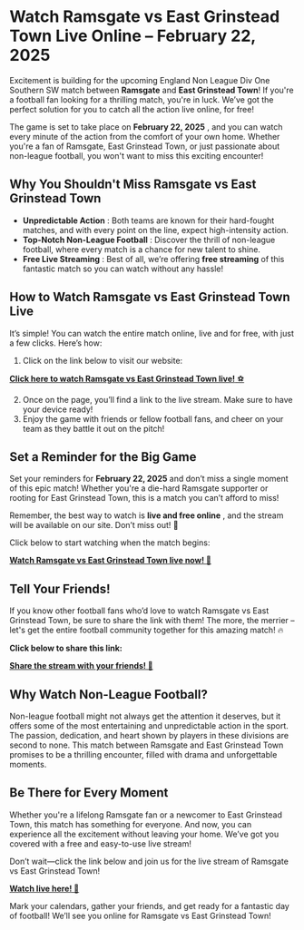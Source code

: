 # Watch Ramsgate vs East Grinstead Town Live Online – February 22, 2025

Excitement is building for the upcoming England Non League Div One Southern SW match between **Ramsgate** and **East Grinstead Town**! If you're a football fan looking for a thrilling match, you're in luck. We’ve got the perfect solution for you to catch all the action live online, for free!

The game is set to take place on **February 22, 2025** , and you can watch every minute of the action from the comfort of your own home. Whether you're a fan of Ramsgate, East Grinstead Town, or just passionate about non-league football, you won't want to miss this exciting encounter!

## Why You Shouldn't Miss Ramsgate vs East Grinstead Town

- **Unpredictable Action** : Both teams are known for their hard-fought matches, and with every point on the line, expect high-intensity action.
- **Top-Notch Non-League Football** : Discover the thrill of non-league football, where every match is a chance for new talent to shine.
- **Free Live Streaming** : Best of all, we’re offering **free streaming** of this fantastic match so you can watch without any hassle!

## How to Watch Ramsgate vs East Grinstead Town Live

It’s simple! You can watch the entire match online, live and for free, with just a few clicks. Here’s how:

1. Click on the link below to visit our website:

[**Click here to watch Ramsgate vs East Grinstead Town live!** ⚽️](https://tinyurl.com/livestreamfreeo?st=Ramsgate+vs+East+Grinstead+Town&si=gh)

2. Once on the page, you’ll find a link to the live stream. Make sure to have your device ready!
3. Enjoy the game with friends or fellow football fans, and cheer on your team as they battle it out on the pitch!

## Set a Reminder for the Big Game

Set your reminders for **February 22, 2025** and don’t miss a single moment of this epic match! Whether you're a die-hard Ramsgate supporter or rooting for East Grinstead Town, this is a match you can’t afford to miss!

Remember, the best way to watch is **live and free online** , and the stream will be available on our site. Don’t miss out! 📅

Click below to start watching when the match begins:

[**Watch Ramsgate vs East Grinstead Town live now! 🎥**](https://tinyurl.com/livestreamfreeo?st=Ramsgate+vs+East+Grinstead+Town&si=gh)

## Tell Your Friends!

If you know other football fans who’d love to watch Ramsgate vs East Grinstead Town, be sure to share the link with them! The more, the merrier – let's get the entire football community together for this amazing match! 🔥

**Click below to share this link:**

[**Share the stream with your friends! 📲**](https://tinyurl.com/livestreamfreeo?st=Ramsgate+vs+East+Grinstead+Town&si=gh)

## Why Watch Non-League Football?

Non-league football might not always get the attention it deserves, but it offers some of the most entertaining and unpredictable action in the sport. The passion, dedication, and heart shown by players in these divisions are second to none. This match between Ramsgate and East Grinstead Town promises to be a thrilling encounter, filled with drama and unforgettable moments.

## Be There for Every Moment

Whether you're a lifelong Ramsgate fan or a newcomer to East Grinstead Town, this match has something for everyone. And now, you can experience all the excitement without leaving your home. We’ve got you covered with a free and easy-to-use live stream!

Don’t wait—click the link below and join us for the live stream of Ramsgate vs East Grinstead Town!

[**Watch live here! 🚀**](https://tinyurl.com/livestreamfreeo?st=Ramsgate+vs+East+Grinstead+Town&si=gh)

Mark your calendars, gather your friends, and get ready for a fantastic day of football! We’ll see you online for Ramsgate vs East Grinstead Town!
